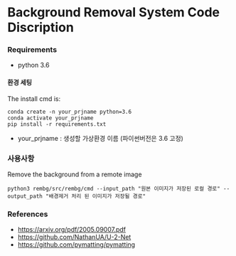 # Background Removal System Code Discription

### Requirements

* python 3.6

#### 환경 세팅

The install cmd is:
```
conda create -n your_prjname python=3.6
conda activate your_prjname
pip install -r requirements.txt
```

- your_prjname : 생성할 가상환경 이름 (파이썬버전은 3.6 고정)

### 사용사항

Remove the background from a remote image
```
python3 rembg/src/rembg/cmd --input_path "원본 이미지가 저장된 로컬 경로" --output_path "배경제거 처리 된 이미지가 저장될 경로"

```




### References

- https://arxiv.org/pdf/2005.09007.pdf
- https://github.com/NathanUA/U-2-Net
- https://github.com/pymatting/pymatting

